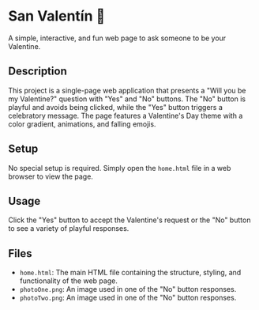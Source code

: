 # San Valentín 💖

A simple, interactive, and fun web page to ask someone to be your Valentine.

## Description

This project is a single-page web application that presents a "Will you be my Valentine?" question with "Yes" and "No" buttons. The "No" button is playful and avoids being clicked, while the "Yes" button triggers a celebratory message. The page features a Valentine's Day theme with a color gradient, animations, and falling emojis.

## Setup

No special setup is required. Simply open the `home.html` file in a web browser to view the page.

## Usage

Click the "Yes" button to accept the Valentine's request or the "No" button to see a variety of playful responses.

## Files

- `home.html`: The main HTML file containing the structure, styling, and functionality of the web page.
- `photoOne.png`: An image used in one of the "No" button responses.
- `photoTwo.png`: An image used in one of the "No" button responses.

